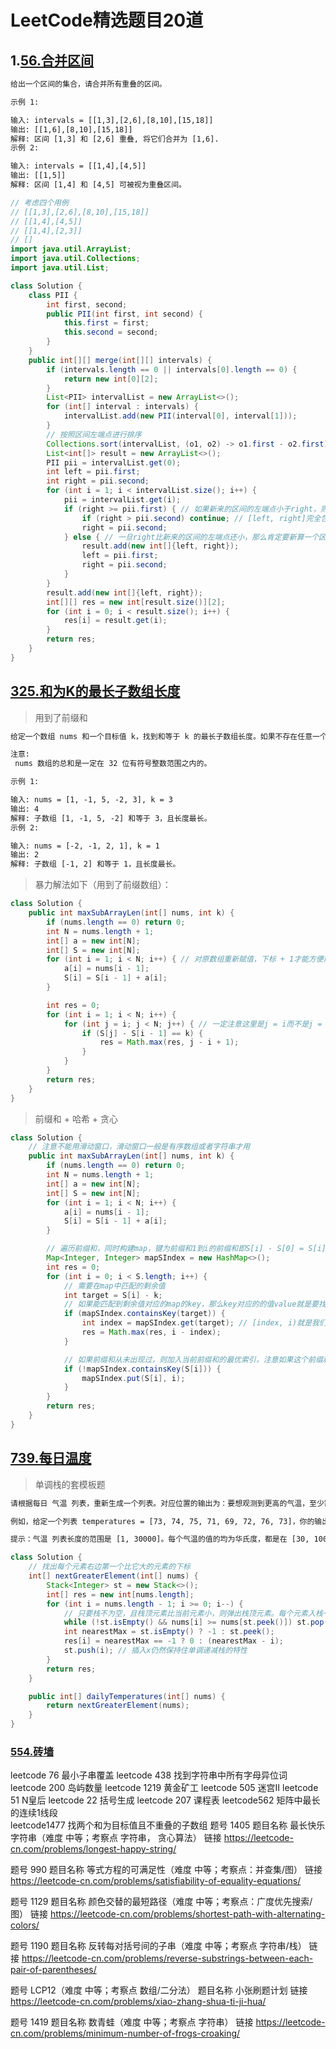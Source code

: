 # LeetCode精选题目20道

## 1.[56.合并区间](https://leetcode-cn.com/problems/merge-intervals/)
```txt
给出一个区间的集合，请合并所有重叠的区间。

示例 1:

输入: intervals = [[1,3],[2,6],[8,10],[15,18]]
输出: [[1,6],[8,10],[15,18]]
解释: 区间 [1,3] 和 [2,6] 重叠, 将它们合并为 [1,6].
示例 2:

输入: intervals = [[1,4],[4,5]]
输出: [[1,5]]
解释: 区间 [1,4] 和 [4,5] 可被视为重叠区间。
```

```java
// 考虑四个用例
// [[1,3],[2,6],[8,10],[15,18]]
// [[1,4],[4,5]]
// [[1,4],[2,3]]
// []
import java.util.ArrayList;
import java.util.Collections;
import java.util.List;

class Solution {
    class PII {
        int first, second;
        public PII(int first, int second) {
            this.first = first;
            this.second = second;
        }
    }
    public int[][] merge(int[][] intervals) {
        if (intervals.length == 0 || intervals[0].length == 0) {
            return new int[0][2];
        }
        List<PII> intervalList = new ArrayList<>();
        for (int[] interval : intervals) {
            intervalList.add(new PII(interval[0], interval[1]));
        }
        // 按照区间左端点进行排序
        Collections.sort(intervalList, (o1, o2) -> o1.first - o2.first); // 按照区间左端点进行排序
        List<int[]> result = new ArrayList<>();
        PII pii = intervalList.get(0);
        int left = pii.first;
        int right = pii.second;
        for (int i = 1; i < intervalList.size(); i++) {
            pii = intervalList.get(i);
            if (right >= pii.first) { // 如果新来的区间的左端点小于right，则可以合并区间
                if (right > pii.second) continue; // [left, right]完全包含pii
                right = pii.second;
            } else { // 一旦right比新来的区间的左端点还小，那么肯定要新算一个区间了
                result.add(new int[]{left, right});
                left = pii.first;
                right = pii.second;
            }
        }
        result.add(new int[]{left, right});
        int[][] res = new int[result.size()][2];
        for (int i = 0; i < result.size(); i++) {
            res[i] = result.get(i);
        }
        return res;
    }
}
```

## [325.和为K的最长子数组长度](https://leetcode-cn.com/problems/maximum-size-subarray-sum-equals-k/)
> 用到了前缀和
```txt
给定一个数组 nums 和一个目标值 k，找到和等于 k 的最长子数组长度。如果不存在任意一个符合要求的子数组，则返回 0。

注意:
 nums 数组的总和是一定在 32 位有符号整数范围之内的。

示例 1:

输入: nums = [1, -1, 5, -2, 3], k = 3
输出: 4 
解释: 子数组 [1, -1, 5, -2] 和等于 3，且长度最长。
示例 2:

输入: nums = [-2, -1, 2, 1], k = 1
输出: 2 
解释: 子数组 [-1, 2] 和等于 1，且长度最长。
```

> 暴力解法如下（用到了前缀数组）：

```java
class Solution {
    public int maxSubArrayLen(int[] nums, int k) {
        if (nums.length == 0) return 0;
        int N = nums.length + 1;
        int[] a = new int[N];
        int[] S = new int[N];
        for (int i = 1; i < N; i++) { // 对原数组重新赋值，下标 + 1才能方便前缀和计算
            a[i] = nums[i - 1];
            S[i] = S[i - 1] + a[i];
        }

        int res = 0;
        for (int i = 1; i < N; i++) {
            for (int j = i; j < N; j++) { // 一定注意这里是j = i而不是j = i + 1,
                if (S[j] - S[i - 1] == k) {
                    res = Math.max(res, j - i + 1);
                }
            }
        }
        return res;
    }
}
```

> 前缀和 + 哈希 + 贪心

```java
class Solution {
    // 注意不能用滑动窗口，滑动窗口一般是有序数组或者字符串才用
    public int maxSubArrayLen(int[] nums, int k) {
        if (nums.length == 0) return 0;
        int N = nums.length + 1;
        int[] a = new int[N];
        int[] S = new int[N];
        for (int i = 1; i < N; i++) {
            a[i] = nums[i - 1];
            S[i] = S[i - 1] + a[i];
        }

        // 遍历前缀和，同时构建map，键为前缀和1到i的前缀和即S[i] - S[0] = S[i]，值为i
        Map<Integer, Integer> mapSIndex = new HashMap<>();
        int res = 0;
        for (int i = 0; i < S.length; i++) {
            // 需要在map中匹配的剩余值
            int target = S[i] - k;
            // 如果能匹配到剩余值对应的map的key，那么key对应的的值value就是要找的区间做端点(i是右端点)
            if (mapSIndex.containsKey(target)) {
                int index = mapSIndex.get(target); // [index, i)就是我们要找的区间
                res = Math.max(res, i - index);
            }

            // 如果前缀和从未出现过，则加入当前前缀和的最优索引，注意如果这个前缀和的值之前出现过则不能覆盖(贪心思想：先加入的前缀和对应的索引肯定更小)
            if (!mapSIndex.containsKey(S[i])) {
                mapSIndex.put(S[i], i);
            }
        }
        return res;
    }
}
```


## [739.每日温度](https://leetcode-cn.com/problems/daily-temperatures/)
> 单调栈的套模板题

```txt
请根据每日 气温 列表，重新生成一个列表。对应位置的输出为：要想观测到更高的气温，至少需要等待的天数。如果气温在这之后都不会升高，请在该位置用 0 来代替。

例如，给定一个列表 temperatures = [73, 74, 75, 71, 69, 72, 76, 73]，你的输出应该是 [1, 1, 4, 2, 1, 1, 0, 0]。

提示：气温 列表长度的范围是 [1, 30000]。每个气温的值的均为华氏度，都是在 [30, 100] 范围内的整数。
```

```java
class Solution {
    // 找出每个元素右边第一个比它大的元素的下标
    int[] nextGreaterElement(int[] nums) {
        Stack<Integer> st = new Stack<>();
        int[] res = new int[nums.length];
        for (int i = nums.length - 1; i >= 0; i--) {
            // 只要栈不为空，且栈顶元素比当前元素小，则弹出栈顶元素。每个元素入栈一次出栈一次，所以时间复杂度为O(n)
            while (!st.isEmpty() && nums[i] >= nums[st.peek()]) st.pop();
            int nearestMax = st.isEmpty() ? -1 : st.peek();
            res[i] = nearestMax == -1 ? 0 : (nearestMax - i);
            st.push(i); // 插入x仍然保持住单调递减栈的特性
        }
        return res;
    }

    public int[] dailyTemperatures(int[] nums) {
        return nextGreaterElement(nums);
    }
}
```

### [554.砖墙](https://leetcode-cn.com/problems/brick-wall/)
leetcode 76  最小子串覆盖
leetcode 438 找到字符串中所有字母异位词
leetcode 200 岛屿数量 
leetcode 1219 黄金矿工
leetcode 505 迷宫II
leetcode 51  N皇后
leetcode 22  括号生成
leetcode 207 课程表
leetcode562  矩阵中最长的连续1线段  
leetcode1477 找两个和为目标值且不重叠的子数组
题号 1405
题目名称 最长快乐字符串（难度 中等；考察点 字符串， 贪心算法）
链接 https://leetcode-cn.com/problems/longest-happy-string/

题号 990
题目名称 等式方程的可满足性（难度 中等；考察点：并查集/图）
链接 https://leetcode-cn.com/problems/satisfiability-of-equality-equations/

题号 1129
题目名称 颜色交替的最短路径（难度 中等；考察点：广度优先搜索/图）
链接 https://leetcode-cn.com/problems/shortest-path-with-alternating-colors/

题号 1190
题目名称 反转每对括号间的子串（难度 中等；考察点 字符串/栈）
链接 https://leetcode-cn.com/problems/reverse-substrings-between-each-pair-of-parentheses/ 

题号 LCP12（难度 中等；考察点 数组/二分法）
题目名称 小张刷题计划
链接 https://leetcode-cn.com/problems/xiao-zhang-shua-ti-ji-hua/

题号 1419
题目名称 数青蛙（难度 中等；考察点 字符串）
链接 https://leetcode-cn.com/problems/minimum-number-of-frogs-croaking/
